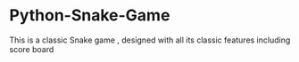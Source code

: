 # Python-Snake-Game
This is a classic Snake game , designed with all its classic features including score board
